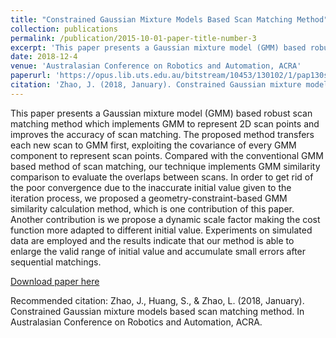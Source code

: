 ```yaml
---
title: "Constrained Gaussian Mixture Models Based Scan Matching Method"
collection: publications
permalink: /publication/2015-10-01-paper-title-number-3
excerpt: 'This paper presents a Gaussian mixture model (GMM) based robust scan matching method which implements GMM to represent 2D scan points and improves the accuracy of scan matching.'
date: 2018-12-4
venue: 'Australasian Conference on Robotics and Automation, ACRA'
paperurl: 'https://opus.lib.uts.edu.au/bitstream/10453/130102/1/pap130s1-file1.pdf'
citation: 'Zhao, J. (2018, January). Constrained Gaussian mixture models based scan matching method. In Australasian Conference on Robotics and Automation, ACRA.'
---
```

This paper presents a Gaussian mixture model (GMM) based robust scan matching method which implements GMM to represent 2D scan points and improves the accuracy of scan matching. The proposed method transfers each new scan to GMM first, exploiting the covariance of every GMM component to represent scan points. Compared with the conventional GMM based method of scan matching, our technique implements GMM similarity comparison to evaluate the overlaps between scans. In order to get rid of the poor convergence due to the inaccurate initial value given to the iteration process, we proposed a geometry-constraint-based GMM similarity calculation method, which is one contribution of this paper. Another contribution is we propose a dynamic scale factor making the cost function more adapted to different initial value. Experiments on simulated data are employed and the results indicate that our method is able to enlarge the valid range of initial value and accumulate small errors after sequential matchings.

[Download paper here](https://opus.lib.uts.edu.au/bitstream/10453/130102/1/pap130s1-file1.pdf)

Recommended citation: Zhao, J., Huang, S., & Zhao, L. (2018, January). Constrained Gaussian mixture models based scan matching method. In Australasian Conference on Robotics and Automation, ACRA.